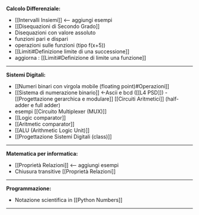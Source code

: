 **Calcolo Differenziale:**
- [[Intervalli Insiemi]] <-- aggiungi esempi
- [[Disequazioni di Secondo Grado]]
- Disequazioni con valore assoluto
- funzioni pari e dispari
- operazioni sulle funzioni (tipo f(x+5))
- [[Limiti#Definizione limite di una successione]]
- aggiorna : [[Limiti#Definizione di limite una funzione]]
---
**Sistemi Digitali:**
- [[Numeri binari con virgola mobile (floating point)#Operazioni]]
- [[Sistema di numerazione binario]] <-Ascii e bcd ([[L4 PSD]])
-[[Progettazione gerarchica e modulare]] [[Circuiti Aritmetici]] (half-adder e full adder)
- esempi [[Circuito Multiplexer (MUX)]]
- [[Logic comparator]]
- [[Aritmetic comparator]]
- [[ALU (Arithmetic Logic Unit)]]
- [[Progettazione Sistemi Digitali (class)]]

---

**Matematica per informatica:**

- [[Proprietà Relazioni]] <-- aggiungi esempi
- Chiusura transitive [[Proprietà Relazioni]]

----
**Programmazione:**
- Notazione scientifica in [[Python Numbers]]

---

